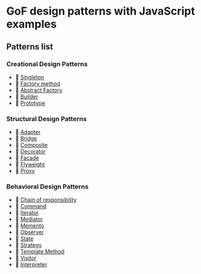 # GoF design patterns with JavaScript examples

## Patterns list

### Creational Design Patterns

- 📗 [Singleton](./05-singleton/05-singleton.md)
- 📗 [Factory method](./03-factory-method/03-factory-method.md)
- 📗 [Abstract Factory](./01-abstract-factory/01-abstract-factory.md)
- 📗 [Builder](./02-builder/02-builder.md)
- 📗 [Prototype](./04-prototype/04-prototype.md)

### Structural Design Patterns

- 📗 [Adapter](./06-adapter/06-adapter.md)
- 📕 [Bridge](./07-bridge/07-bridge.md)
- 📗 [Composite](./08-composite/08-composite.md)
- 📗 [Decorator](./09-decorator/09-decorator.md)
- 📗 [Facade](./10-facade/10-facade.md)
- 📗 [Flyweight](./11-flyweight/11-flyweight.md)
- 📗 [Proxy](./12-proxy/12-proxy.md)

### Behavioral Design Patterns

- 📕 [Chain of responsibility](./13-chain-of-responsibility/13-chain-of-responsibility.md)
- 📕 [Command](./14-command/14-command.md)
- 📗 [Iterator](./16-iterator/16-iterator.md)
- 📗 [Mediator](./17-mediator/17-mediator.md)
- 📕 [Memento](./18-memento/18-memento.md) 
- 📗 [Observer](./19-observer/19-observer.md)
- 📕 [State](./20-state/20-state.md)
- 📗 [Strategy](./21-strategy/21-strategy.md) 
- 📗 [Template Method](./22-template-method/22-template-method.md)
- 📕 [Visitor](./23-visitor/23-visitor.md)
- 📕 [Interpreter](./15-interpreter/15-interpreter.md)
